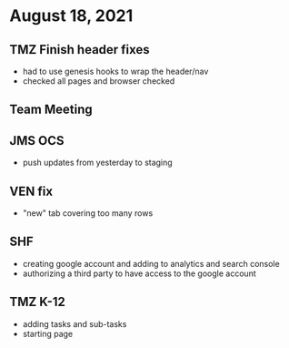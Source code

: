 # August 18, 2021

## TMZ Finish header fixes
- had to use genesis hooks to wrap the header/nav
- checked all pages and browser checked

## Team Meeting

## JMS OCS 
- push updates from yesterday to staging

## VEN fix
- "new" tab covering too many rows

## SHF 
- creating google account and adding to analytics and search console
- authorizing a third party to have access to the google account

## TMZ K-12
- adding tasks and sub-tasks
- starting page
